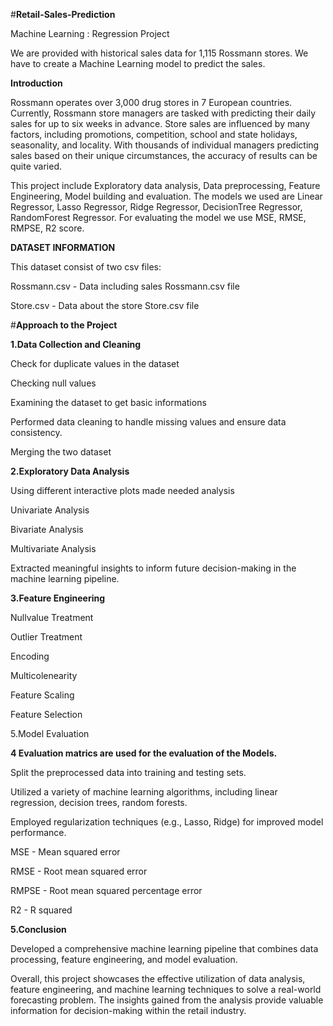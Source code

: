 #**Retail-Sales-Prediction**

Machine Learning : Regression Project

We are provided with historical sales data for 1,115 Rossmann stores. We have to create a Machine Learning model to predict the sales.

**Introduction**

Rossmann operates over 3,000 drug stores in 7 European countries. Currently, Rossmann store managers are tasked with predicting their daily sales for up to six weeks in advance. Store sales are influenced by many factors, including promotions, competition, school and state holidays, seasonality, and locality. With thousands of individual managers predicting sales based on their unique circumstances, the accuracy of results can be quite varied.

This project include Exploratory data analysis, Data preprocessing, Feature Engineering, Model building and evaluation. The models we used are Linear Regressor, Lasso Regressor, Ridge Regressor, DecisionTree Regressor, RandomForest Regressor. For evaluating the model we use MSE, RMSE, RMPSE, R2 score.

**DATASET INFORMATION**

This dataset consist of two csv files:

Rossmann.csv - Data including sales Rossmann.csv file

Store.csv - Data about the store Store.csv file

#**Approach to the Project**

**1.Data Collection and Cleaning**

Check for duplicate values in the dataset

Checking null values

Examining the dataset to get basic informations

Performed data cleaning to handle missing values and ensure data consistency.

Merging the two dataset

**2.Exploratory Data Analysis**

Using different interactive plots made needed analysis

Univariate Analysis

Bivariate Analysis

Multivariate Analysis

Extracted meaningful insights to inform future decision-making in the machine learning pipeline.

**3.Feature Engineering**

Nullvalue Treatment

Outlier Treatment

Encoding

Multicolenearity

Feature Scaling

Feature Selection

5.Model Evaluation

**4 Evaluation matrics are used for the evaluation of the Models.**

Split the preprocessed data into training and testing sets.

Utilized a variety of machine learning algorithms, including linear regression, decision trees, random forests.

Employed regularization techniques (e.g., Lasso, Ridge) for improved model performance.

MSE - Mean squared error

RMSE - Root mean squared error

RMPSE - Root mean squared percentage error

R2 - R squared

**5.Conclusion**

Developed a comprehensive machine learning pipeline that combines data processing, feature engineering, and model evaluation.

Overall, this project showcases the effective utilization of data analysis, feature engineering, and machine learning techniques to solve a real-world forecasting problem. The insights gained from the analysis provide valuable information for decision-making within the retail industry.
